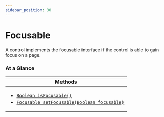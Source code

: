 ```yaml
---
sidebar_position: 30
---
```



# Focusable

A control implements the focusable interface if the control is able to gain focus on a page.

### At a Glance

| Methods |
|------------|
| <ul><li>[`Boolean isFocusable()`](#)</li><li>[`Focusable setFocusable(Boolean focusable)`](#)</li></ul>|